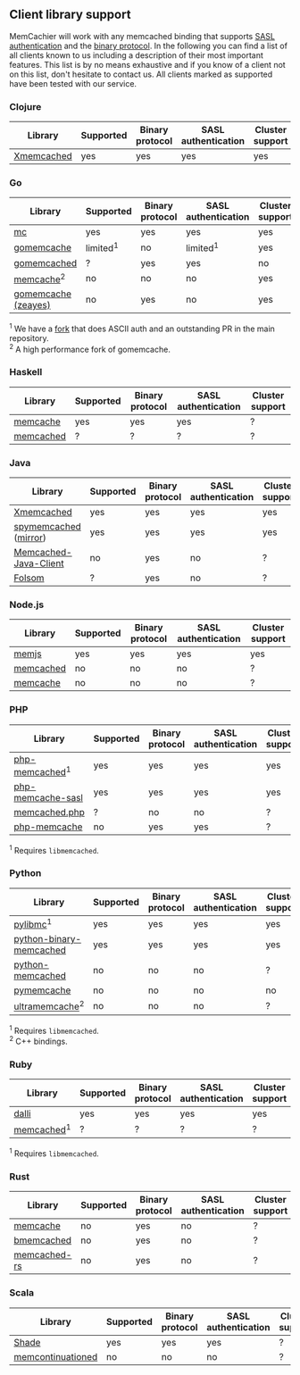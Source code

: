 
## Client library support

MemCachier will work with any memcached binding that supports [SASL
authentication](https://en.wikipedia.org/wiki/Simple_Authentication_and_Security_Layer)
and the [binary
protocol](https://github.com/memcached/memcached/wiki/BinaryProtocolRevamped).
In the following you can find a list of all clients known to us including a
description of their most important features. This list is by no means exhaustive
and if you know of a client not on this list, don't hesitate to contact us. All
clients marked as supported have been tested with our service.

### Clojure

| Library | Supported | Binary protocol | SASL authentication | Cluster support |
| ---     | ---       | ---             | ---                 | ---             |
| [Xmemcached](https://github.com/killme2008/clj-xmemcached) | yes | yes | yes | yes |

### Go

| Library | Supported | Binary protocol | SASL authentication | Cluster support |
| ---     | ---       | ---             | ---                 | ---             |
| [mc](https://github.com/memcachier/mc) | yes | yes | yes | yes |
| [gomemcache](https://github.com/bradfitz/gomemcache) | limited<sup>1</sup> | no | limited<sup>1</sup> | yes |
| [gomemcached](https://github.com/dustin/gomemcached) | ? | yes | yes | no |
| [memcache](https://github.com/rainycape/memcache)<sup>2</sup> | no | no | no | yes |
| [gomemcache (zeayes)](https://github.com/zeayes/gomemcache) | no | yes | no | yes |

<sup>1</sup> We have a [fork](https://github.com/memcachier/gomemcache) that does
ASCII auth and an outstanding PR in the main repository.  
<sup>2</sup> A high performance fork of gomemcache.  

### Haskell

| Library | Supported | Binary protocol | SASL authentication | Cluster support |
| ---     | ---       | ---             | ---                 | ---             |
| [memcache](https://github.com/dterei/memcache-hs) | yes | yes | yes | ? |
| [memcached](https://github.com/olegkat/haskell-memcached) | ? | ? | ? | ? |

### Java

| Library | Supported | Binary protocol | SASL authentication | Cluster support |
| ---     | ---       | ---             | ---                 | ---             |
| [Xmemcached](https://github.com/killme2008/xmemcached) | yes | yes | yes | yes |
| [spymemcached](https://github.com/dustin/java-memcached-client) ([mirror](https://github.com/couchbase/spymemcached)) | yes | yes | yes | yes |
| [Memcached-Java-Client](https://github.com/gwhalin/Memcached-Java-Client) | no | yes | no | ? |
| [Folsom](https://github.com/spotify/folsom) | ? | yes | no | ? |

### Node.js

| Library | Supported | Binary protocol | SASL authentication | Cluster support |
| ---     | ---       | ---             | ---                 | ---             |
| [memjs](https://github.com/alevy/memjs) | yes | yes | yes | yes |
| [memcached](https://github.com/3rd-Eden/memcached) | no | no | no | ? |
| [memcache](https://github.com/elbart/node-memcache) | no | no | no | ? |

### PHP

| Library | Supported | Binary protocol | SASL authentication | Cluster support |
| ---     | ---       | ---             | ---                 | ---             |
| [php-memcached](https://github.com/php-memcached-dev/php-memcached)<sup>1</sup> | yes | yes | yes | yes |
| [php-memcache-sasl](https://github.com/memcachier/PHPMemcacheSASL) | yes | yes | yes | yes |
| [memcached.php](https://github.com/clickalicious/memcached-php) | ? | no | no | ? |
| [php-memcache](https://github.com/tricky/php-memcache) | no | yes | yes | ? |

<sup>1</sup> Requires `libmemcached`.  

### Python

| Library | Supported | Binary protocol | SASL authentication | Cluster support |
| ---     | ---       | ---             | ---                 | ---             |
| [pylibmc](https://github.com/lericson/pylibmc)<sup>1</sup> | yes | yes | yes | yes |
| [python-binary-memcached](https://github.com/jaysonsantos/python-binary-memcached) | yes | yes | yes | yes |
| [python-memcached](https://github.com/linsomniac/python-memcached) | no | no | no | ? |
| [pymemcache](https://github.com/pinterest/pymemcache) | no | no | no | no |
| [ultramemcache](https://github.com/esnme/ultramemcache)<sup>2</sup> | no | no | no | ? |

<sup>1</sup> Requires `libmemcached`.  
<sup>2</sup> C++ bindings.

### Ruby

| Library | Supported | Binary protocol | SASL authentication | Cluster support |
| ---     | ---       | ---             | ---                 | ---             |
| [dalli](https://github.com/petergoldstein/dalli) | yes | yes | yes | yes |
| [memcached](https://github.com/arthurnn/memcached)<sup>1</sup> | ? | ? | ? | ? |

<sup>1</sup> Requires `libmemcached`.  

### Rust

| Library | Supported | Binary protocol | SASL authentication | Cluster support |
| ---     | ---       | ---             | ---                 | ---             |
| [memcache](https://github.com/aisk/rust-memcache) | no | yes | no | ? |
| [bmemcached](https://github.com/jaysonsantos/bmemcached-rs) | no | yes | no | ? |
| [memcached-rs](https://github.com/zonyitoo/memcached-rs) | no | yes | no | ? |

### Scala

| Library | Supported | Binary protocol | SASL authentication | Cluster support |
| ---     | ---       | ---             | ---                 | ---             |
| [Shade](https://github.com/monix/shade) | yes | yes | yes | ? |
| [memcontinuationed](https://github.com/Atry/memcontinuationed) | no | no | no | ? |
